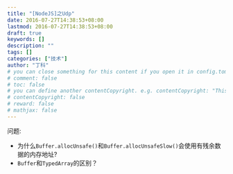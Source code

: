 ```yaml
---
title: "[NodeJS]之Udp"
date: 2016-07-27T14:38:53+08:00
lastmod: 2016-07-27T14:38:53+08:00
draft: true
keywords: []
description: ""
tags: []
categories: ["技术"]
author: "丁科"
# you can close something for this content if you open it in config.toml.
# comment: false
# toc: false
# you can define another contentCopyright. e.g. contentCopyright: "This is an another copyright."
# contentCopyright: false
# reward: false
# mathjax: false
---
```


<!--more-->

问题: 
* 为什么`Buffer.allocUnsafe()`和`Buffer.allocUnsafeSlow()`会使用有残余数据的内存地址?
* `Buffer`和`TypedArray`的区别？
